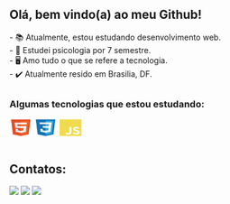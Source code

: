 
<h2>Olá, bem vindo(a) ao meu Github!</h2>
- 📚 Atualmente, estou estudando desenvolvimento web.<br>
- 📌 Estudei psicologia por 7 semestre.<br>
- 🖥️ Amo tudo o que se refere a tecnologia.<br>
- ✔️  Atualmente resido em Brasilia, DF.
 <h2></h2>


<h3>Algumas tecnologias que estou estudando:</h3>

<div style="display: inline_block">
  <img align="center" alt="Jhon-HTML" height="30" width="40" src="https://raw.githubusercontent.com/devicons/devicon/master/icons/html5/html5-original.svg">
  <img align="center" alt="Jhon-CSS" height="30" width="40" src="https://raw.githubusercontent.com/devicons/devicon/master/icons/css3/css3-original.svg">
  <img align="center" alt="Jhon-Js" height="30" width="40" src="https://raw.githubusercontent.com/devicons/devicon/master/icons/javascript/javascript-plain.svg">
 
</div>

<br>
<h2>Contatos:</h2>
<div> 

  <a href="https://www.instagram.com/jhonathan_santanna/" target="_blank"><img src="https://img.shields.io/badge/-Instagram-%23E4405F?style=for-the-badge&logo=instagram&logoColor=white" target="_blank"></a>
  <a href = "mailto:jhonathangs25@gmail.com"><img src="https://img.shields.io/badge/-Gmail-%23333?style=for-the-badge&logo=gmail&logoColor=white" target="_blank"></a>
   <a href = "https://api.whatsapp.com/send?phone=5561995920376"><img src="https://img.shields.io/badge/WhatsApp-25D366?style=for-the-badge&logo=whatsapp&logoColor=white"></a>
  </div>
  
   
   
